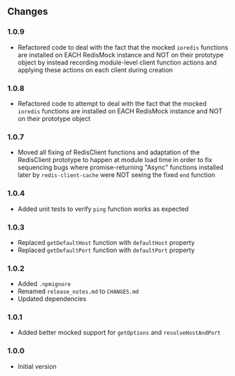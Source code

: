 ## Changes

### 1.0.9
- Refactored code to deal with the fact that the mocked `ioredis` functions are installed on EACH RedisMock instance and 
  NOT on their prototype object by instead recording module-level client function actions and applying these actions on 
  each client during creation
  
### 1.0.8
- Refactored code to attempt to deal with the fact that the mocked `ioredis` functions are installed on EACH RedisMock 
  instance and NOT on their prototype object

### 1.0.7
- Moved all fixing of RedisClient functions and adaptation of the RedisClient prototype to happen at module load time 
  in order to fix sequencing bugs where promise-returning "Async" functions installed later by `redis-client-cache` 
  were NOT seeing the fixed `end` function

### 1.0.4
- Added unit tests to verify `ping` function works as expected

### 1.0.3
- Replaced `getDefaultHost` function with `defaultHost` property
- Replaced `getDefaultPort` function with `defaultPort` property

### 1.0.2
- Added `.npmignore`
- Renamed `release_notes.md` to `CHANGES.md`
- Updated dependencies

### 1.0.1
- Added better mocked support for `getOptions` and `resolveHostAndPort`

### 1.0.0
- Initial version